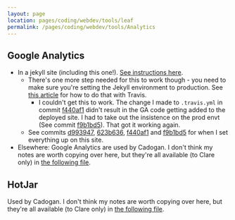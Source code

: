 ```yaml
---
layout: page
location: pages/coding/webdev/tools/leaf
permalink: /pages/coding/webdev/tools/Analytics
---
```


## Google Analytics

- In a jekyll site (including this one!). [See instructions here](https://desiredpersona.com/google-analytics-jekyll/).
    - There's one more step needed for this to work though - you need to make sure you're setting the Jekyll environment to production. See [this article](https://ajaykarwal.com/deploying-jekyll-using-travis-ci) for how to do that with Travis.
        - I couldn't get this to work. The change I made to `.travis.yml` in commit [f440af1](https://github.com/claresudbery/clare-wiki-ably/commit/f440af1) didn't result in the GA code getting added to the deployed site. I had to take out the insistence on the prod envt (See commit [f9b1bd5](https://github.com/claresudbery/clare-wiki-ably/commit/f9b1bd5)). That got it working again.
    - See commits [d993947](https://github.com/claresudbery/clare-wiki-ably/commit/d993947), [623b636](https://github.com/claresudbery/clare-wiki-ably/commit/623b636), [f440af1](https://github.com/claresudbery/clare-wiki-ably/commit/f440af1) and [f9b1bd5](https://github.com/claresudbery/clare-wiki-ably/commit/f9b1bd5) for when I set everything up on this site.
- Elsewhere: Google Analytics are used by Cadogan. I don't think my notes are worth copying over here, but they're all available (to Clare only) in [the following file](https://docs.google.com/document/d/1_2_y20xOTQvJEW79Yl60t3L9mGGziUac_hda3mIBhg8/edit).

## HotJar

Used by Cadogan. I don't think my notes are worth copying over here, but they're all available (to Clare only) in [the following file](https://docs.google.com/document/d/1_2_y20xOTQvJEW79Yl60t3L9mGGziUac_hda3mIBhg8/edit).
